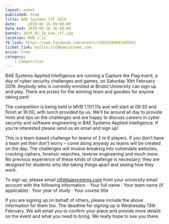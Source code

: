 ```yaml
---
layout: event
published: true
title: BAE Systems CTF 2019
date:     2019-02-16 09:00:00
date_end: 2019-02-16 16:30:00
banner: 2019_02_16_bae_ctf.jpg
location: MVB 1.11
fb_link: https://www.facebook.com/events/2285258968180584/
ticket_link: mailto:ctf@baesystems.com
price: Free
category:
    - Competition
---
```


BAE Systems Applied Intelligence are running a Capture the Flag event, a day of cyber security challenges and games, on Saturday 16th February 2019. Anybody who is currently enrolled at Bristol University can sign up and play. There are prizes for the winning team and goodies for anyone taking part!

The competition is being held in MVB 1.11/1.11a and will start at 09:30 and finish at 16:00, with lunch provided by us. We’ll be around all day to provide hints and tips on the challenges and are happy to discuss careers in cyber security and software engineering in BAE Systems Applied Intelligence. If you’re interested please send us an email and sign up!

This is a team-based challenge for teams of 2 to 6 players. If you don’t have a team yet then don’t worry – come along anyway as teams will be created on the day. The challenges will involve breaking into vulnerable websites, cracking ciphers, forensic searches, reverse engineering and much more. No previous experience of these kinds of challenge is necessary; they are designed for students who like taking things apart and seeing how they work.

To sign up, please email ctf@baesystems.com from your university email account with the following information:
· Your full name
· Your team name (if applicable)
· Your year of study
· Your course title

If you are signing up on behalf of others, please include the above information for them too. The deadline for signing up is Wednesday 13th February. We will email you to confirm your place and provide more details on the event and what you need to bring. We really hope to see you there.
